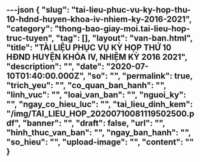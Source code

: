 ---json
{
    "slug": "tai-lieu-phuc-vu-ky-hop-thu-10-hdnd-huyen-khoa-iv-nhiem-ky-2016-2021",
    "category": "thong-bao-giay-moi.tai-lieu-hop-truc-tuyen",
    "tag": [],
    "layout": "van-ban.html",
    "title": "TÀI LIỆU PHỤC VỤ KỲ HỌP THỨ 10 HĐND HUYỆN KHÓA IV, NHIỆM KỲ 2016 2021",
    "description": "",
    "date": "2020-07-10T01:40:00.000Z",
    "so": "",
    "permalink": true,
    "trich_yeu": "",
    "co_quan_ban_hanh": "",
    "linh_vuc": "",
    "loai_van_ban": "",
    "nguoi_ky": "",
    "ngay_co_hieu_luc": "",
    "tai_lieu_dinh_kem": "/img/TAI_LIEU_HOP_20200710081119502500.pdf",
    "banner": "",
    "draft": false,
    "url": "",
    "hinh_thuc_van_ban": "",
    "ngay_ban_hanh": "",
    "so_hieu": "",
    "upload-image": "",
    "__content__": ""
}
---
